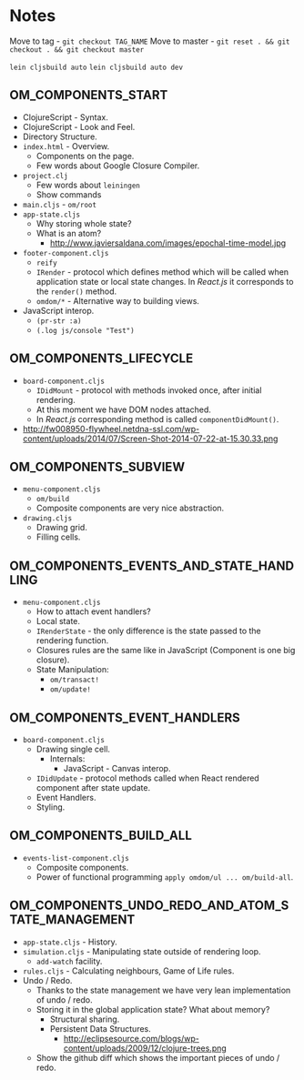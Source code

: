 # Notes

Move to tag - `git checkout TAG_NAME`
Move to master - `git reset . && git checkout . && git checkout master`

`lein cljsbuild auto`
`lein cljsbuild auto dev`

## OM_COMPONENTS_START

- ClojureScript - Syntax.
- ClojureScript - Look and Feel.
- Directory Structure.
- `index.html` - Overview.
  - Components on the page.
  - Few words about Google Closure Compiler.
- `project.clj`
  - Few words about `leiningen`
  - Show commands
- `main.cljs` - `om/root`
- `app-state.cljs`
  - Why storing whole state?
  - What is an atom?
    - http://www.javiersaldana.com/images/epochal-time-model.jpg
- `footer-component.cljs`
  - `reify`
  - `IRender` - protocol which defines method which will be called
    when application state or local state changes. In *React.js* it
    corresponds to the `render()` method.
  - `omdom/*` - Alternative way to building views.
- JavaScript interop.
  - `(pr-str :a)`
  - `(.log js/console "Test")`

## OM_COMPONENTS_LIFECYCLE

- `board-component.cljs`
  - `IDidMount` - protocol with methods invoked once, after initial
    rendering.
  - At this moment we have DOM nodes attached.
  - In *React.js* corresponding method is called `componentDidMount()`.
- http://fw008950-flywheel.netdna-ssl.com/wp-content/uploads/2014/07/Screen-Shot-2014-07-22-at-15.30.33.png


## OM_COMPONENTS_SUBVIEW

- `menu-component.cljs`
  - `om/build`
  - Composite components are very nice abstraction.
- `drawing.cljs`
  - Drawing grid.
  - Filling cells.

## OM_COMPONENTS_EVENTS_AND_STATE_HANDLING

- `menu-component.cljs`
  - How to attach event handlers?
  - Local state.
  - `IRenderState` - the only difference is the state passed to the
    rendering function.
  - Closures rules are the same like in JavaScript (Component is one
    big closure).
  - State Manipulation:
    - `om/transact!`
    - `om/update!`

## OM_COMPONENTS_EVENT_HANDLERS

- `board-component.cljs`
  - Drawing single cell.
    - Internals:
      - JavaScript - Canvas interop.
  - `IDidUpdate` - protocol methods called when React rendered
    component after state update.
  - Event Handlers.
  - Styling.

## OM_COMPONENTS_BUILD_ALL

- `events-list-component.cljs`
  - Composite components.
  - Power of functional programming `apply omdom/ul ... om/build-all`.

## OM_COMPONENTS_UNDO_REDO_AND_ATOM_STATE_MANAGEMENT

- `app-state.cljs` - History.
- `simulation.cljs` - Manipulating state outside of rendering loop.
  - `add-watch` facility.
- `rules.cljs` - Calculating neighbours, Game of Life rules.
- Undo / Redo.
  - Thanks to the state management we have very lean implementation of undo / redo.
  - Storing it in the global application state? What about memory?
    - Structural sharing.
    - Persistent Data Structures.
      - http://eclipsesource.com/blogs/wp-content/uploads/2009/12/clojure-trees.png
  - Show the github diff which shows the important pieces of undo / redo.
